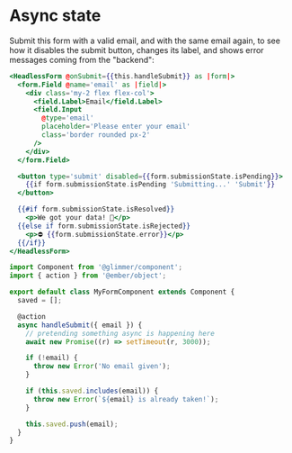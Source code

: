 # Async state

Submit this form with a valid email, and with the same email again, to see how it disables the submit button, changes its label, and shows error messages coming from the "backend":

```hbs template
<HeadlessForm @onSubmit={{this.handleSubmit}} as |form|>
  <form.Field @name='email' as |field|>
    <div class='my-2 flex flex-col'>
      <field.Label>Email</field.Label>
      <field.Input
        @type='email'
        placeholder='Please enter your email'
        class='border rounded px-2'
      />
    </div>
  </form.Field>

  <button type='submit' disabled={{form.submissionState.isPending}}>
    {{if form.submissionState.isPending 'Submitting...' 'Submit'}}
  </button>

  {{#if form.submissionState.isResolved}}
    <p>We got your data! 🎉</p>
  {{else if form.submissionState.isRejected}}
    <p>⛔️ {{form.submissionState.error}}</p>
  {{/if}}
</HeadlessForm>
```

```js component
import Component from '@glimmer/component';
import { action } from '@ember/object';

export default class MyFormComponent extends Component {
  saved = [];

  @action
  async handleSubmit({ email }) {
    // pretending something async is happening here
    await new Promise((r) => setTimeout(r, 3000));

    if (!email) {
      throw new Error('No email given');
    }

    if (this.saved.includes(email)) {
      throw new Error(`${email} is already taken!`);
    }

    this.saved.push(email);
  }
}
```
